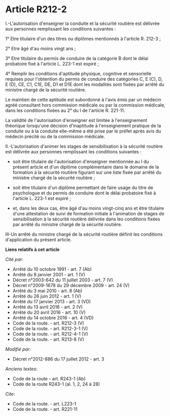 # Article R212-2

I.-L'autorisation d'enseigner la conduite et la sécurité routière est délivrée aux personnes remplissant les conditions
suivantes : 

1° Etre titulaire d'un des titres ou diplômes mentionnés à l'article R. 212-3 ; 

2° Etre âgé d'au moins vingt ans ; 

3° Etre titulaire du permis de conduire de la catégorie B dont le délai probatoire fixé à l'article L. 223-1 est expiré ; 

4° Remplir les conditions d'aptitude physique, cognitive et sensorielle requises pour l'obtention du permis de conduire des
catégories C, E (C), D, E (D), CE, C1, C1E, DE, D1 et D1E dont les modalités sont fixées par arrêté du ministre chargé de la
sécurité routière. 

Le maintien de cette aptitude est subordonné à l'avis émis par un médecin agréé consultant hors commission médicale ou par la
commission médicale, dans les conditions fixées au 2° du I de l'article R. 221-11. 

La validité de l'autorisation d'enseigner est limitée à l'enseignement théorique lorsqu'une décision d'inaptitude à
l'enseignement pratique de la conduite ou à la conduite elle-même a été prise par le préfet après avis du médecin précité ou
de la commission médicale. 

II.-L'autorisation d'animer les stages de sensibilisation à la sécurité routière est délivrée aux personnes remplissant les
conditions suivantes :

- soit être titulaire de l'autorisation d'enseigner mentionnée au I du présent article et d'un diplôme complémentaire dans le
domaine de la formation à la sécurité routière figurant sur une liste fixée par arrêté du ministre chargé de la sécurité
routière ;

- soit être titulaire d'un diplôme permettant de faire usage du titre de psychologue et du permis de conduire dont le délai
probatoire fixé à l'article L. 223-1 est expiré ;

- et, dans les deux cas, être âgé d'au moins vingt-cinq ans et être titulaire d'une attestation de suivi de formation
initiale à l'animation de stages de sensibilisation à la sécurité routière délivrée dans les conditions fixées par arrêté du
ministre chargé de la sécurité routière. 

III-Un arrêté du ministre chargé de la sécurité routière définit les conditions d'application du présent article.

**Liens relatifs à cet article**

_Cité par_:

  - Arrêté du 10 octobre 1991 - art. 7 (Ab)
  - Arrêté du 8 janvier 2001 - art. 1 (V)
  - Décret n°2003-642 du 11 juillet 2003 - art. 7 (V)
  - Décret n°2009-1678 du 29 décembre 2009 - art. 24 (V)
  - Arrêté du 3 mai 2010 - art. 8 (Ab)
  - Arrêté du 26 juin 2012 - art. 1 (V)
  - Arrêté du 17 janvier 2013 - art. 3 (VD)
  - Arrêté du 13 avril 2016 - art. 2 (V)
  - Arrêté du 20 avril 2016 - art. 10 (V)
  - Arrêté du 14 octobre 2016 - art. 4 (VD)
  - Code de la route. - art. R212-3 (V)
  - Code de la route. - art. R212-3-1 (V)
  - Code de la route. - art. R212-4-1 (V)
  - Code de la route. - art. R213-8 (V)

_Modifié par_:

  - Décret n°2012-886 du 17 juillet 2012 - art. 3

_Anciens textes_:

  - Code de la route - art. R243-1 (Ab)
  - Code de la route R243-1 (al. 1, 2, 24 à 28)

_Cite_:

  - Code de la route. - art. L223-1
  - Code de la route. - art. R221-11
